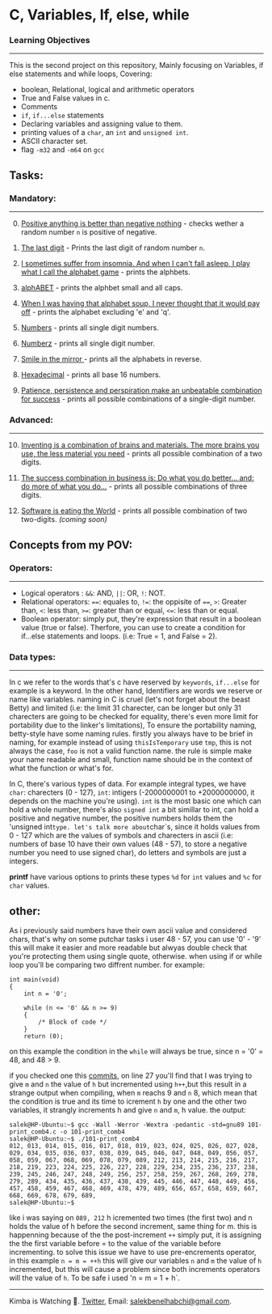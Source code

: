# C, Variables, If, else, while

### Learning Objectives
---
This is the second project on this repository, Mainly focusing on Variables, if else statements and while loops, Covering:
 * boolean, Relational, logical and arithmetic operators
 * True and False values in c.
 * Comments
 * `if`, `if...else` statements
 * Declaring variables and assigning value to them.
 * printing values of a `char`, an `int` and `unsigned int`.
 * ASCII character set.
 * flag `-m32` and `-m64` on `gcc`

## Tasks:

### Mandatory:
---
0. [Positive anything is better than negative nothing](https://github.com/sbe4658/alx-low_level_programming/blob/main/0x01-variables_if_else_while/0-positive_or_negative.c "0") - checks wether a random number `n` is positive of negative.

1. [The last digit](https://github.com/sbe4658/alx-low_level_programming/blob/main/0x01-variables_if_else_while/1-last_digit.c "1") - Prints the last digit of random number `n`.

2. [I sometimes suffer from insomnia. And when I can't fall asleep, I play what I call the alphabet game](https://github.com/sbe4658/alx-low_level_programming/blob/main/0x01-variables_if_else_while/2-print_alphabet.c "2") - prints the alphbets.

3. [alphABET](https://github.com/sbe4658/alx-low_level_programming/blob/main/0x01-variables_if_else_while/3-print_alphabets.c "3") - prints the alphbet small and all caps.

4. [When I was having that alphabet soup, I never thought that it would pay off](https://github.com/sbe4658/alx-low_level_programming/blob/main/0x01-variables_if_else_while/4-print_alphabt.c "4") - prints the alphabet excluding 'e' and 'q'.

5. [Numbers](https://github.com/sbe4658/alx-low_level_programming/blob/main/0x01-variables_if_else_while/5-print_numbers.c "5") - prints all single digit numbers.

6. [Numberz](https://github.com/sbe4658/alx-low_level_programming/blob/main/0x01-variables_if_else_while/6-print_numberz.c "6") - prints all single digit number.

7. [Smile in the mirror ](https://github.com/sbe4658/alx-low_level_programming/blob/main/0x01-variables_if_else_while/7-print_tebahpla.c "7") - prints all the alphabets in reverse.

8. [Hexadecimal](https://github.com/sbe4658/alx-low_level_programming/blob/main/0x01-variables_if_else_while/8-print_base16.c "8") - prints all base 16 numbers.

9. [Patience, persistence and perspiration make an unbeatable combination for success](https://github.com/sbe4658/alx-low_level_programming/blob/main/0x01-variables_if_else_while/9-print_comb.c "9") - prints all possible combinations of a single-digit number.

### Advanced:
---
10. [Inventing is a combination of brains and materials. The more brains you use, the less material you need](https://github.com/sbe4658/alx-low_level_programming/blob/main/0x01-variables_if_else_while/100-print_comb3.c "100") - prints all possible combination of a two digits.

11. [The success combination in business is: Do what you do better... and: do more of what you do...](https://github.com/sbe4658/alx-low_level_programming/blob/main/0x01-variables_if_else_while/101-print_comb4.c "101") - prints all possible combinations of  three digits.

12. [Software is eating the World](https://github.com/sbe4658/alx-low_level_programming/blob/main/0x01-variables_if_else_while/102-print_comb5.c "102") - prints all possible combination of two two-digits. *(coming soon)*

## Concepts from my POV:

### Operators:
---
 * Logical operators : `&&`: AND, `||`: OR, `!`: NOT.
 * Relational operators: `==`: equales to, `!=`: the oppisite of `==`, `>`: Greater than, `<`: less than, `>=`: greater than or equal, `<=`: less than or equal.
 * Boolean operator: simply put, they're expression that result in a boolean value (true or false). Therfore, you can use to create a condition for if...else statements and loops. (i.e: True = 1, and False = 2).

### Data types:
---
In c we refer to the words that's c have reserved by `keywords`, `if...else` for example is a keyword. In the other hand, Identifiers are words we reserve or name like variables. naming in C is cruel (let's not forget about the beast Betty) and limited (i.e: the limit 31 charecter, can be longer but only 31 charecters are going to be checked for equality, there's even more limit for portability due to the linker's limitations), To ensure the portability naming, betty-style have some naming rules. firstly you always have to be brief in naming, for example instead of using `thisIsTemporary` use `tmp`, this is not always the case, `foo` is not a valid function name. the rule is simple make your name readable and small, function name should be in the context of what the function or what's for.

In C, there's various types of data. For example integral types, we have `char`: charecters (0 - 127), `int`: intigers (-2000000001 to +2000000000, it depends on the machine you're using). `int` is the most basic one which can hold a whole number, there's also `signed int` a bit simillar to int, can hold a positive and negative number, the positive numbers holds them the 'unsigned int` type.
let's talk more about `char`s, since it holds values from 0 - 127 which are the values of symbols and charecters in ascii (i.e: numbers of base 10 have their own values (48 - 57), to store a negative number you need to use signed char), do letters and symbols are just a integers.

**printf** have various options to prints these types `%d` for `int` values and `%c` for `char` values.

## other:
As i previously said numbers have their own ascii value and considered chars, that's why on some putchar tasks i user 48 - 57, you can use '0' - '9' this will make it easier and more readable but alwyas double check that you're protecting them using single quote, otherwise. when using if or while loop you'll be comparing two diffrent number.
for example:
~~~
int main(void)
{
	int n = '0';

	while (n <= '0' && n >= 9)
	{
		/* Block of code */
	}
	return (0);
~~~

on this example the condition in the `while` will always be true, since n = '0' = 48, and 48 > 9.

if you checked one this [commits](https://github.com/sbe4658/alx-low_level_programming/commit/6522756e925bc343d3eff64d9afed641db586db6 "6522756e925bc343d3eff64d9afed641db586db6"), on line 27 you'll find that I was trying to give `m` and `n` the value of `h` but incremented using `h++`,but this result in a strange output when compiling, when `m` reachs 9 and `n` 8, which mean that the condition is true and its time to icrement `h` by one and the other two variables, it strangly increments h and give `n` and `m`, h value.
the output:

~~~
salek@HP-Ubuntu:~$ gcc -Wall -Werror -Wextra -pedantic -std=gnu89 101-print_comb4.c -o 101-print_comb4
salek@HP-Ubuntu:~$ ./101-print_comb4
012, 013, 014, 015, 016, 017, 018, 019, 023, 024, 025, 026, 027, 028, 029, 034, 035, 036, 037, 038, 039, 045, 046, 047, 048, 049, 056, 057,
058, 059, 067, 068, 069, 078, 079, 089, 212, 213, 214, 215, 216, 217, 218, 219, 223, 224, 225, 226, 227, 228, 229, 234, 235, 236, 237, 238,
239, 245, 246, 247, 248, 249, 256, 257, 258, 259, 267, 268, 269, 278, 279, 289, 434, 435, 436, 437, 438, 439, 445, 446, 447, 448, 449, 456,
457, 458, 459, 467, 468, 469, 478, 479, 489, 656, 657, 658, 659, 667, 668, 669, 678, 679, 689,
salek@HP-Ubuntu:~$
~~~
like i was saying on `089, 212` h icremented two times (the first two) and n holds the value of h before the second increment, same thing for m. this is happenning because of the the post-increment `++` simply put, it is assigning the the first variable before = to the value of the variable before incrementing. to solve this issue we have to use pre-encrements operator, in this example `n = m = ++h` this will give our variables `n` and `m` the value of `h` incremented, but this will cause a problem since both increments operators will the value of `h`. To be safe i used 'n = m = 1 + h`.
___
Kimba is Watching :lion:. [Twitter](https://twitter.com/MrBread46 "twitter"), Email: salekbenelhabchi@gmail.com.
